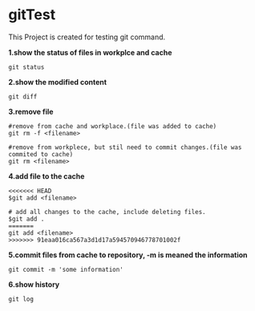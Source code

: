 # gitTest
This Project is created for testing git command.

**1.show the status of files in workplce and cache**
```
git status
```

**2.show the modified content**
```
git diff
```

**3.remove file**
```
#remove from cache and workplace.(file was added to cache)
git rm -f <filename>

#remove from workplece, but stil need to commit changes.(file was commited to cache)
git rm <filename>
```

**4.add file to the cache**
```
<<<<<<< HEAD
$git add <filename>

# add all changes to the cache, include deleting files.
$git add .
=======
git add <filename>
>>>>>>> 91eaa016ca567a3d1d17a594570946778701002f
```

**5.commit files from cache to repository, -m is meaned the information**
```
git commit -m 'some information'
```

**6.show history**
```
git log
```
